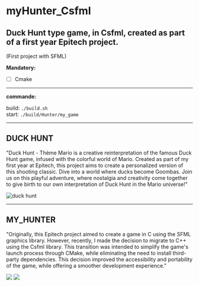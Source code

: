 # myHunter_Csfml

## Duck Hunt type game, in Csfml, created as part of a first year Epitech project.

(First project with SFML)

**Mandatory:**

- [ ] Cmake

---

**commande:** 

build: `./build.sh`  
start: `./build/Hunter/my_game`

---

## **DUCK HUNT**
"Duck Hunt - Thème Mario is a creative reinterpretation of the famous Duck Hunt game, infused with the colorful world of Mario. Created as part of my first year at Epitech, this project aims to create a personalized version of this shooting classic. Dive into a world where ducks become Goombas. Join us on this playful adventure, where nostalgia and creativity come together to give birth to our own interpretation of Duck Hunt in the Mario universe!"  

![duck hunt](https://github.com/Floriantoine/myHunter_Csfml/blob/master/Hunter/resources/github/duckHunt.jpg)

---

## **MY_HUNTER**
"Originally, this Epitech project aimed to create a game in C using the SFML graphics library. However, recently, I made the decision to migrate to C++ using the Csfml library. This transition was intended to simplify the game's launch process through CMake, while eliminating the need to install third-party dependencies. This decision improved the accessibility and portability of the game, while offering a smoother development experience."


![](https://github.com/Floriantoine/myHunter_Csfml/blob/master/Hunter/resources/github/ScreenshotHunter.png)
![](https://github.com/Floriantoine/myHunter_Csfml/blob/master/Hunter/resources/github/ScreenshotHunter2.png)
